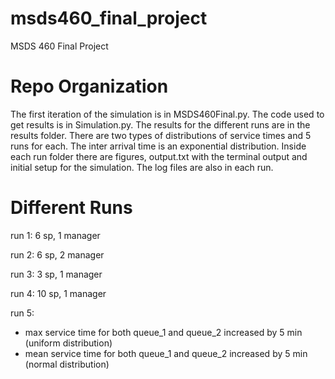 # msds460_final_project
MSDS 460 Final Project

# Repo Organization
The first iteration of the simulation is in MSDS460Final.py. The code used to get results is in Simulation.py. The results for the different runs are in the results folder. There are two types of distributions of service times and 5 runs for each. The inter arrival time is an exponential distribution. Inside each run folder there are figures, output.txt with the terminal output and initial setup for the simulation. The log files are also in each run. 

# Different Runs
run 1: 6 sp, 1 manager

run 2: 6 sp, 2 manager

run 3: 3 sp, 1 manager

run 4: 10 sp, 1 manager

run 5: 
- max service time for both queue_1 and queue_2 increased by 5 min (uniform distribution)
- mean service time for both queue_1 and queue_2 increased by 5 min (normal distribution)